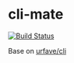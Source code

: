 # cli-mate
[![Build Status](https://travis-ci.org/WindomZ/cli-mate.svg?branch=master)](https://travis-ci.org/WindomZ/cli-mate)

Base on [urfave/cli](https://github.com/urfave/cli)
